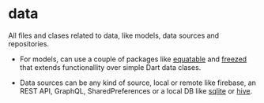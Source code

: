 # **data**
All files and clases related to data, like models, data sources and repositories.

- For models, can use a couple of packages like [equatable](https://pub.dev/packages/equatable) and [freezed](https://pub.dev/packages/freezed) that extends functionallity over simple Dart data clases.

- Data sources can be any kind of source, local or remote like firebase, an REST API, GraphQL, SharedPreferences or a local DB like [sqlite](https://pub.dev/packages/sqflite) or [hive](https://pub.dev/packages/hive).